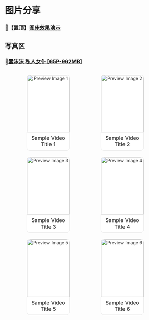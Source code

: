 # 图片分享

### 📌【置顶】[图床效果演示](/2024/img/)

<style>
        /* 页面整体样式 */
        /* body {
            background-color: #f5f5f5;
            display: flex;
            justify-content: center;
            align-items: center;
            min-height: 100vh;
            margin: 0;
        } */
        /* 包含多个展示框的容器 */
        .video-container {
            display: flex;
            flex-wrap: wrap; /* 自动换行 */
            justify-content: space-around; /* 每行的展示框均匀分布 */
            max-width: 1200px; /* 容器的最大宽度 */
            margin: 20px; /* 容器的外边距 */
        }
        /* 单个视频展示框 */
        .video-card {
            display: block; /* 链接占据整个展示框 */
            width: calc(25% - 20px); /* 每个展示框宽度占 25%，并考虑边距 */
            margin: 10px; /* 每个展示框之间的间距 */
            border: 1px solid #e3e3e3;
            border-radius: 10px;
            overflow: hidden;
            text-align: center;
            transition: box-shadow 0.3s ease;
            text-decoration: none; /* 去除链接下划线 */
            color: #333;
            background-color: #fff;
        }
        /* 响应式调整，每行展示框个数随屏幕大小变化 */
        @media (max-width: 1024px) {
            .video-card {
                width: calc(33.33% - 20px); /* 屏幕宽度小于1024px时，每行显示3个 */
            }
        }
        @media (max-width: 768px) {
            .video-card {
                width: calc(50% - 20px); /* 屏幕宽度小于768px时，每行显示2个 */
            }
        }
        @media (max-width: 480px) {
            .video-card {
                width: calc(100% - 20px); /* 屏幕宽度小于480px时，每行显示1个 */
            }
        }
        /* 图片样式和悬浮效果 */
        .video-card img {
            width: 100%; /* 图片宽度占满展示框 */
            height: 180px; /* 固定高度，保持统一 */
            object-fit: cover; /* 让图片充满展示框 */
            border-radius: 10px 10px 0 0;
            transition: transform 0.3s ease, box-shadow 0.3s ease;
        }
        /* 图片悬停时的轻微上浮和阴影效果 */
        .video-card img:hover {
            transform: scale(1.05);
            box-shadow: 0 10px 20px rgba(0, 0, 0, 0.2);
        }
        /* 标题样式 */
        .video-card-title {
            padding: 8px; /* 调整标题和图片的间距，变得更紧凑 */
            font-size: 16px;
            font-weight: 500;
            transition: color 0.3s ease;
        }
        /* 标题悬停时颜色变化 */
        .video-card-title:hover {
            color: #0073e6;
        }
    </style>
## 写真区

### 🎨[蠢沫沫 私人女仆 [65P-962MB]](/2024/img/蠢沫沫_私人女仆)
<div class="video-container">
    <!-- 视频展示框 1 -->
    <a href="#/2024/img/蠢沫沫_私人女仆" class="video-card">
        <img src="https://im.wegal.eu.org/file/1728406343515_DSC00585.jpg" alt="Preview Image 1">
        <div class="video-card-title">Sample Video Title 1</div>
    </a>
    <!-- 视频展示框 2 -->
    <a href="#/2024/img/蠢沫沫_私人女仆" class="video-card">
        <img src="https://im.wegal.eu.org/file/1728406343515_DSC00585.jpg" alt="Preview Image 2">
        <div class="video-card-title">Sample Video Title 2</div>
    </a>
    <!-- 视频展示框 3 -->
    <a href="#/2024/img/蠢沫沫_私人女仆" class="video-card">
        <img src="https://im.wegal.eu.org/file/1728406343515_DSC00585.jpg" alt="Preview Image 3">
        <div class="video-card-title">Sample Video Title 3</div>
    </a>
    <!-- 视频展示框 4 -->
    <a href="#/2024/img/蠢沫沫_私人女仆" class="video-card">
        <img src="https://im.wegal.eu.org/file/1728406343515_DSC00585.jpg" alt="Preview Image 4">
        <div class="video-card-title">Sample Video Title 4</div>
    </a>
    <!-- 视频展示框 5 -->
    <a href="#/2024/img/蠢沫沫_私人女仆" class="video-card">
        <img src="https://im.wegal.eu.org/file/1728406343515_DSC00585.jpg" alt="Preview Image 5">
        <div class="video-card-title">Sample Video Title 5</div>
    </a>
    <!-- 视频展示框 6 -->
    <a href="#/2024/img/蠢沫沫_私人女仆" class="video-card">
        <img src="https://im.wegal.eu.org/file/1728406343515_DSC00585.jpg" alt="Preview Image 6">
        <div class="video-card-title">Sample Video Title 6</div>
    </a>
</div>
